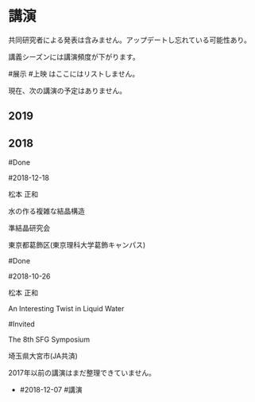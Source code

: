 # 講演

共同研究者による発表は含みません。アップデートし忘れている可能性あり。

講義シーズンには講演頻度が下がります。

#展示 #上映 はここにはリストしません。

現在、次の講演の予定はありません。



## 2019





## 2018



#Done

#2018-12-18

松本 正和

水の作る複雑な結晶構造

準結晶研究会

東京都葛飾区(東京理科大学葛飾キャンパス)



#Done

#2018-10-26

松本 正和

An Interesting Twist in Liquid Water

#Invited

The 8th SFG Symposium

埼玉県大宮市(JA共済)







2017年以前の講演はまだ整理できていません。




* #2018-12-07  #講演



